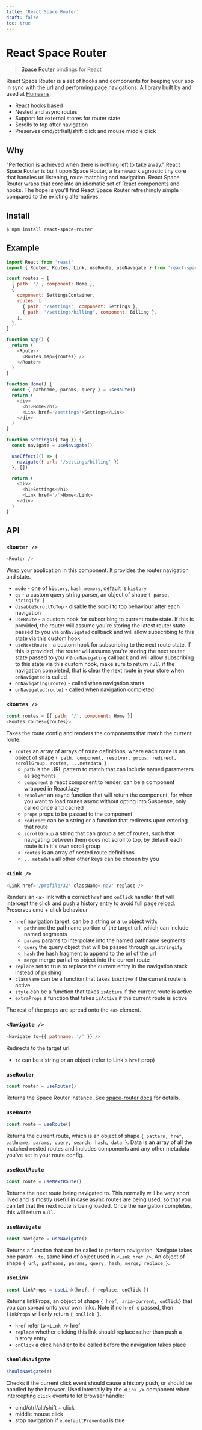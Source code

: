 ```yaml
---
title: 'React Space Router'
draft: false
toc: true
---
```


# React Space Router

> [Space Router](https://kidkarolis.github.io/space-router/) bindings for React

React Space Router is a set of hooks and components for keeping your app in sync with the url and performing page navigations. A library built by and used at [Humaans](https://humaans.io/).

- React hooks based
- Nested and async routes
- Support for external stores for router state
- Scrolls to top after navigation
- Preserves cmd/ctrl/alt/shift click and mouse middle click

## Why

"Perfection is achieved when there is nothing left to take away." React Space Router is built upon Space Router, a framework agnostic tiny core that handles url listening, route matching and navigation. React Space Router wraps that core into an idiomatic set of React components and hooks. The hope is you'll find React Space Router refreshingly simple compared to the existing alternatives.

## Install

```sh
$ npm install react-space-router
```

## Example

```js
import React from 'react'
import { Router, Routes, Link, useRoute, useNavigate } from 'react-space-router'

const routes = [
  { path: '/', component: Home },
  {
    component: SettingsContainer,
    routes: [
      { path: '/settings', component: Settings },
      { path: '/settings/billing', component: Billing },
    ],
  },
]

function App() {
  return (
    <Router>
      <Routes map={routes} />
    </Router>
  )
}

function Home() {
  const { pathname, params, query } = useRoute()
  return (
    <div>
      <h1>Home</h1>
      <Link href='/settings'>Settings</Link>
    </div>
  )
}

function Settings({ tag }) {
  const navigate = useNavigate()

  useEffect(() => {
    navigate({ url: '/settings/billing' })
  }, [])

  return (
    <div>
      <h1>Settings</h1>
      <Link href='/'>Home</Link>
    </div>
  )
}
```

## API

### `<Router />`

```js
<Router />
```

Wrap your application in this component. It provides the router navigation and state.

- `mode` - one of `history`, `hash`, `memory`, default is `history`
- `qs` - a custom query string parser, an object of shape `{ parse, stringify }`
- `disableScrollToTop` - disable the scroll to top behaviour after each navigation
- `useRoute` - a custom hook for subscribing to current route state. If this is provided, the router will assume you're storing the latest router state passed to you via `onNavigated` callback and will allow subscribing to this state via this custom hook
- `useNextRoute` - a custom hook for subscribing to the next route state. If this is provided, the router will assume you're storing the next router state passed to you via `onNavigating` callback and will allow subscribing to this state via this custom hook, make sure to return `null` if the navigation completed, that is clear the next route in your store when `onNavigated` is called
- `onNavigating(route)` - called when navigation starts
- `onNavigated(route)` - called when navigation completed

### `<Routes />`

```js
const routes = [{ path: '/', component: Home }]
<Routes routes={routes}>
```

Takes the route config and renders the components that match the current route.

- `routes` an array of arrays of route definitions, where each route is an object of shape `{ path, component, resolver, props, redirect, scrollGroup, routes, ...metadata }`
  - `path` is the URL pattern to match that can include named parameters as segments
  - `component` a react component to render, can be a component wrapped in React.lazy
  - `resolver` an async function that will return the component, for when you want to load routes async without opting into Suspense, only called once and cached
  - `props` props to be passed to the component
  - `redirect` can be a string or a function that redirects upon entering that route
  - `scrollGroup` a string that can group a set of routes, such that navigating between them does not scroll to top, by default each route is in it's own scroll group
  - `routes` is an array of nested route definitions
  - `...metadata` all other other keys can be chosen by you

### `<Link />`

```js
<Link href='/profile/32' className='nav' replace />
```

Renders an `<a>` link with a correct `href` and `onClick` handler that will intercept the click and push a history entry to avoid full page reload. Preserves cmd + click behaviour

- `href` navigation target, can be a string or a `to` object with:
  - `pathname` the pathname portion of the target url, which can include named segments
  - `params` params to interpolate into the named pathname segments
  - `query` the query object that will be passed through `qs.stringify`
  - `hash` the hash fragment to append to the url of the url
  - `merge` merge partial `to` object into the current route
- `replace` set to true to replace the current entry in the navigation stack instead of pushing
- `className` can be a function that takes `isActive` if the current route is active
- `style` can be a function that takes `isActive` if the current route is active
- `extraProps` a function that takes `isActive` if the current route is active

The rest of the props are spread onto the `<a>` element.

### `<Navigate />`

```js
<Navigate to={{ pathname: '/' }} />
```

Redirects to the target url.

- `to` can be a string or an object (refer to Link's `href` prop)

### `useRouter`

```js
const router = useRouter()
```

Returns the Space Router instance. See [space-router docs](https://kidkarolis.github.io/space-router/) for details.

### `useRoute`

```js
const route = useRoute()
```

Returns the current route, which is an object of shape `{ pattern, href, pathname, params, query, search, hash, data }`. Data is an array of all the matched nested routes and includes components and any other metadata you've set in your route config.

### `useNextRoute`

```js
const route = useNextRoute()
```

Returns the next route being navigated to. This normally will be very short lived and is mostly useful in case async routes are being used, so that you can tell that the next route is being loaded. Once the navigation completes, this will return `null`.

### `useNavigate`

```js
const navigate = useNavigate()
```

Returns a function that can be called to perform navigation. Navigate takes one param - `to`, same kind of object used in `<Link href />`. An object of shape `{ url, pathname, params, query, hash, merge, replace }`.

### `useLink`

```js
const linkProps = useLink(href, { replace, onClick })
```

Returns linkProps, an object of shape `{ href, aria-current, onClick}` that you can spread onto your own links. Note if no `href` is passed, then `linkProps` will only return `{ onClick }`.

- `href` refer to `<Link />` href
- `replace` whether clicking this link should replace rather than push a history entry
- `onClick` a click handler to be called before the navigation takes place

### `shouldNavigate`

```js
shouldNavigate(e)
```

Checks if the current click event should cause a history push, or should be handled by the browser. Used internally by the `<Link />` component when intercepting `click` events to let browser handle:

- cmd/ctrl/alt/shift + click
- middle mouse click
- stop navigation if `e.defaultPrevented` is true
